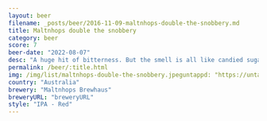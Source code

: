 ```yaml
---
layout: beer
filename: _posts/beer/2016-11-09-maltnhops-double-the-snobbery.md
title: Maltnhops double the snobbery
category: beer
score: 7
beer-date: "2022-08-07"
desc: "A huge hit of bitterness. But the smell is all like candied sugar. Takes until the end of the beer to get used to it. Ok but too difficult to get another one"
permalink: /beer/:title.html
img: /img/list/maltnhops-double-the-snobbery.jpeguntappd: "https://untappd.com/b/maltnhops-brewhaus-double-the-snobbery/4610420"
country: "Australia"
brewery: "Maltnhops Brewhaus"
breweryURL: "breweryURL"
style: "IPA - Red"
---
```

